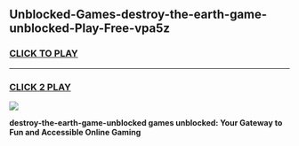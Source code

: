 
## Unblocked-Games-destroy-the-earth-game-unblocked-Play-Free-vpa5z
<h3>
<a href="https://premium76.site?title=destroy-the-earth-game-unblocked&ref=17A">CLICK TO PLAY</a></h3>
<hr>

<h3>
<a href="https://premium76.site?title=destroy-the-earth-game-unblocked&ref=17A">CLICK 2 PLAY</a>
  
</h3>

<a href="https://premium76.site?title=destroy-the-earth-game-unblocked&ref=17A"><img src="https://clearcache.store/games.png"></a>


**destroy-the-earth-game-unblocked games unblocked: Your Gateway to Fun and Accessible Online Gaming**
